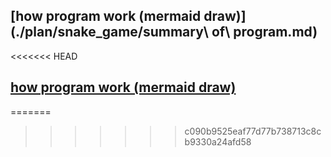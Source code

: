## [how program work (mermaid draw)](./plan/snake_game/summary\ of\ program.md)
<<<<<<< HEAD
## [how program work (mermaid draw)](./plan/snake_game/summary%20of%20program.md)

=======
>>>>>>> c090b9525eaf77d77b738713c8cb9330a24afd58

